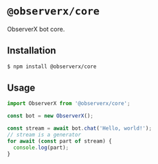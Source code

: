 # `@observerx/core`

ObserverX bot core.

## Installation

```bash
$ npm install @observerx/core
```

## Usage

```js
import ObserverX from '@observerx/core';

const bot = new ObserverX();

const stream = await bot.chat('Hello, world!');
// stream is a generator
for await (const part of stream) {
  console.log(part);
}
```

